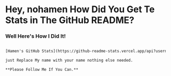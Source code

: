 # Hey, nohamen How Did You Get Te Stats in The GitHub README?

### Well Here's How I Did It!

```html

[Hamen's GitHub Stats](https://github-readme-stats.vercel.app/api?username=nohamen&show_icons=true&theme=dracula)

just Replace My name with your name nothing else needed.

**Please Follow Me If You Can.**
